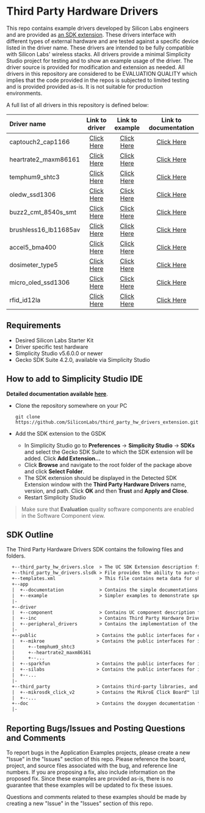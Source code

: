 # Third Party Hardware Drivers #

This repo contains example drivers developed by Silicon Labs engineers and are provided as [an SDK extension](https://docs.silabs.com/simplicity-studio-5-users-guide/latest/ss-5-users-guide-getting-started/install-sdk-extensions). These drivers interface with different types of external hardware and are tested against a specific device listed in the driver name. These drivers are intended to be fully compatible with Silicon Labs' wireless stacks. All drivers provide a minimal Simplicity Studio project for testing and to show an example usage of the driver. The driver source is provided for modification and extension as needed. All drivers in this repository are considered to be EVALUATION QUALITY which implies that the code provided in the repos is subjected to limited testing and is provided provided as-is. It is not suitable for production environments.


A full list of all drivers in this repository is defined below:

| Driver name | Link to driver | Link to example | Link to documentation |
|:----------|:------------------:|:----------:|:------------------:|
| captouch2_cap1166 | [Click Here](./driver/public/mikroe/captouch2_cap1166) | [Click Here](./app/example/mikroe_captouch2_cap1166) | [Click Here](./app/documentation/example/mikroe_captouch2_cap1166) |
| heartrate2_maxm86161 | [Click Here](./driver/public/mikroe/heartrate2_maxm86161) | [Click Here](./app/example/mikroe_heartrate2_maxm86161) | [Click Here](./app/documentation/example/mikroe_heartrate2_maxm86161) |
| temphum9_shtc3 | [Click Here](./driver/public/mikroe/temphum9_shtc3) | [Click Here](./app/example/mikroe_temphum9_shtc3) | [Click Here](./app/documentation/example/mikroe_temphum9_shtc3) |
| oledw_ssd1306 | [Click Here](./driver/public/mikroe/oledw_ssd1306) | [Click Here](./app/example/oledw_ssd1306) | [Click Here](./app/documentation/example/oledw_ssd1306) |
| buzz2_cmt_8540s_smt | [Click Here](./driver/public/mikroe/buzz2_cmt_8540s_smt) | [Click Here](./app/example/mikroe_buzz2_cmt_8540s_smt) | [Click Here](./app/documentation/example/mikroe_buzz2_cmt_8540s_smt) |
| brushless16_lb11685av | [Click Here](./driver/public/mikroe/brushless16_lb11685av) | [Click Here](./app/example/mikroe_brushless16_lb11685av) | [Click Here](./app/documentation/example/mikroe_brushless16_lb11685av) |
| accel5_bma400 | [Click Here](./driver/public/mikroe/accel5_bma400) | [Click Here](./app/example/mikroe_accel5_bma400) | [Click Here](./app/documentation/example/mikroe_accel5_bma400) |
| dosimeter_type5 | [Click Here](./driver/public/silabs/dosimeter_type5) | [Click Here](./app/example/sparkfun_dosimeter_type5) | [Click Here](./app/documentation/example/sparkfun_dosimeter_type5) |
| micro_oled_ssd1306 | [Click Here](./driver/public/silabs/micro_oled_ssd1306) | [Click Here](./app/example/sparkfun_micro_oled_ssd1306) | [Click Here](./app/documentation/example/sparkfun_micro_oled_ssd1306) |
| rfid_id12la | [Click Here](./driver/public/silabs/rfid_id12la) | [Click Here](./app/example/sparkfun_rfid_id12la) | [Click Here](./app/documentation/example/sparkfun_rfid_id12la) |

## Requirements ##

- Desired Silicon Labs Starter Kit
- Driver specific test hardware
- Simplicity Studio v5.6.0.0 or newer
- Gecko SDK Suite 4.2.0, available via Simplicity Studio

## How to add to Simplicity Studio IDE ##

**Detailed documentation available [here](doc/readme.md)**.


- Clone the repository somewhere on your PC

  `git clone https://github.com/SiliconLabs/third_party_hw_drivers_extension.git`

- Add the SDK extension to the GSDK
  
  - In Simplicity Studio go to **Preferences** → **Simplicity Studio** → **SDKs** and select the Gecko SDK Suite to which the SDK extension will be added. Click **Add Extension…**
  - Click **Browse** and navigate to the root folder of the package above and click **Select Folder**.
  - The SDK extension should be displayed in the Detected SDK Extension window with the **Third Party Hardware Drivers** name, version, and path. Click **OK** and then **Trust** and **Apply and Close**.
  - Restart Simplicity Studio

> Make sure that **Evaluation** quality software components are enabled in the Software Component view.


## SDK Outline ##

The Third Party Hardware Drivers SDK contains the following files and folders.

```txt
  +--third_party_hw_drivers.slce  > The UC SDK Extension description file
  +--third_party_hw_drivers.slsdk > File provides the ability to auto-scan protocols from the extension folder
  +--templates.xml                > This file contains meta data for showing the project example on Simplicity Studio
  +--app
  |  +--documentation             > Contains the simple documentations for each application example
  |  +--example                   > Simpler examples to demonstrate specific features
  |-
  +--driver
  |  +--component                 > Contains UC component description files (SLCC)
  |  +--inc                       > Contains Third Party Hardware Driver SDK Extension helpers file
  |  +--peripheral_drivers        > Contains the implementation of the peripheral driver layer's components.
  |-
  +--public                      > Contains the public interfaces for each integrated driver
  |  +--mikroe                   > Contains the public interfaces for integrated drivers from MikroE
  |     +--temphum9_shtc3
  |     +--heartrate2_maxm86161
  |     +--...
  |  +--sparkfun                 > Contains the public interfaces for integrated drivers from SparkFun
  |  +--silabs                   > Contains the public interfaces for integrated drivers from Silabs
  |  +--...
  |-
  +--third_party                 > Contains third-party libraries, and repositories like Mikroe Click library.
  |  +--mikrosdk_click_v2        > Contains the MikroE Click Board™ library sources
  |  +--...
  +--doc                         > Contains the doxygen documentation files
  |-
```

## Reporting Bugs/Issues and Posting Questions and Comments ##

To report bugs in the Application Examples projects, please create a new "Issue" in the "Issues" section of this repo. Please reference the board, project, and source files associated with the bug, and reference line numbers. If you are proposing a fix, also include information on the proposed fix. Since these examples are provided as-is, there is no guarantee that these examples will be updated to fix these issues.

Questions and comments related to these examples should be made by creating a new "Issue" in the "Issues" section of this repo.
